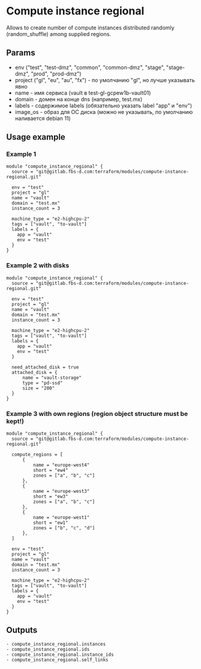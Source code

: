 # Compute instance regional
Allows to create number of compute instances distributed randomly (random_shuffle) among supplied regions.

## Params
- env ("test", "test-dmz", "common", "common-dmz", "stage", "stage-dmz", "prod", "prod-dmz")
- project ("gl", "eu", "au", "fx") - по умолчанию "gl", но лучше указывать явно
- name - имя сервиса (vault в test-gl-gcpew1b-vault01)
- domain - домен на конце dns (например, test.mx)
- labels - содержимое labels (обязательно указать label "app" и "env")
- image_os - образ для ОС диска (можно не указывать, по умолчанию наливается debian 11)

## Usage example
### Example 1
```
module "compute_instance_regional" {
  source = "git@gitlab.fbs-d.com:terraform/modules/compute-instance-regional.git"

  env = "test"
  project = "gl"
  name = "vault"
  domain = "test.mx"
  instance_count = 3

  machine_type = "e2-highcpu-2"
  tags = ["vault", "to-vault"]
  labels = {
    app = "vault"
    env = "test"
  }
}
```
### Example 2 with disks
```
module "compute_instance_regional" {
  source = "git@gitlab.fbs-d.com:terraform/modules/compute-instance-regional.git"

  env = "test"
  project = "gl"
  name = "vault"
  domain = "test.mx"
  instance_count = 3

  machine_type = "e2-highcpu-2"
  tags = ["vault", "to-vault"]
  labels = {
    app = "vault"
    env = "test"
  }

  need_attached_disk = true
  attached_disk = {
      name = "vault-storage"
      type = "pd-ssd"
      size = "200"
  }
}
```
### Example 3 with own regions (region object structure must be kept!)
```
module "compute_instance_regional" {
  source = "git@gitlab.fbs-d.com:terraform/modules/compute-instance-regional.git"

  compute_regions = [
      {
          name = "europe-west4"
          short = "ew4"
          zones = ["a", "b", "c"]
      },
      {
          name = "europe-west3"
          short = "ew3"
          zones = ["a", "b", "c"]
      },
      {
          name = "europe-west1"
          short = "ew1"
          zones = ["b", "c", "d"]
      },
  ]

  env = "test"
  project = "gl"
  name = "vault"
  domain = "test.mx"
  instance_count = 3

  machine_type = "e2-highcpu-2"
  tags = ["vault", "to-vault"]
  labels = {
    app = "vault"
    env = "test"
  }
}
```

## Outputs
```
- compute_instance_regional.instances
- compute_instance_regional.ids
- compute_instance_regional.instance_ids
- compute_instance_regional.self_links
```
